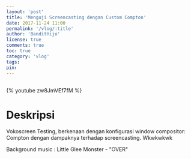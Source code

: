 ```yaml
---
layout: 'post'
title: 'Menguji Screencasting dengan Custom Compton'
date: 2017-11-24 11:00
permalink: '/vlog/:title'
author: 'BanditHijo'
license: true
comments: true
toc: true
category: 'vlog'
tags:
pin:
---
```


<div style="margin-top:30px;"></div>

{% youtube zw8JmVEf7fM %}

# Deskripsi

Vokoscreen Testing, berkenaan dengan konfigurasi window compositor: Compton dengan dampaknya terhadap screencasting. Wkwkwkwk

Background music :
Little Glee Monster - "OVER"
